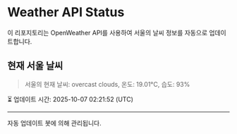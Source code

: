 
# Weather API Status

이 리포지토리는 OpenWeather API를 사용하여 서울의 날씨 정보를 자동으로 업데이트합니다.

## 현재 서울 날씨
> 서울의 현재 날씨: overcast clouds, 온도: 19.01°C, 습도: 93%

⏳ 업데이트 시간: 2025-10-07 02:21:52 (UTC)

---
자동 업데이트 봇에 의해 관리됩니다.
